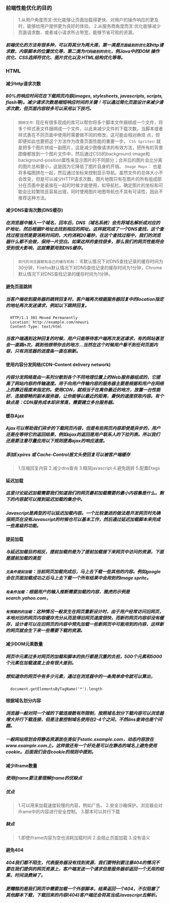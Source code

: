 ### 前端性能优化的目的

>1.从用户角度而言:优化能够让页面加载得更快、对用户的操作响应的更及时，能够给用户提供更为良好的体验。 
>2.从服务商角度而言:优化能够减少页面请求数、或者减小请求所占带宽，能够节省可观的资源。

##### 前端优化的方法有很多种，可以将其分为两大类，第一类是`页面级别的优化`如http请求数，内联脚本的位置优化等，第二类为`代码级别的优化`，例Java中的DOM 操作优化、CSS选择符优化、图片优化以及 HTML结构优化等等。

### HTML

#### 减少http请求次数

##### 80%的响应时间花在下载网页内容(images, stylesheets, javascripts, scripts, flash等)。减少请求次数是缩短响应时间的关键！可以通过简化页面设计来减少请求次数，但页面内容较多可以采用以下技巧。
>`捆绑文件`: 现在有很多现成的库可以帮你将多个脚本文件捆绑成一个文件，将多个样式表文件捆绑成一个文件，以此来减少文件的下载次数。当脚本或者样式表在不同页面中使用时需要做不同的修改，这可能会相对麻烦  点，但即便如此也要把这个方法作为改善页面性能的重要一步。
>`CSS Sprites`: 就是把多个图片拼成一副图片，这是减少图像请求的有效方法，把所有的背景图像都放到一个图片文件中，然后通过CSS的background-image和background-position属性来显示图片的不同部分；合并后的图片会比分离的图片总和要小，这是因为它降低了图片自身的开销。
>`Image Maps`： 也是将多幅图拼在一起，然后通过坐标来控制显示导航。虽然文件的总体大小不会改变，但是可以减少HTTP请求次数。图片地图只有在图片的所有组成部分在页面中是紧挨在一起的时候才能使用，如导航栏。确定图片的坐标和可能会比较繁琐且容易出错，同时使用图片地图导航也不具有可读性，因此不推荐这种方法。

#### 减少DNS查询次数(DNS缓存)

##### 在浏览器中输入一个域名，回车后，DNS（域名系统）会先将域名解析成对应的IP地址，然后根据IP地址去找到相应的网址。这样就完成了一个DNS查找，这个查找过程当然是要消耗时间的，大约消耗20毫秒，在这个查找过程中，我们的浏览器什么都不会做，保持一片空白。如果这样的查找很多，那么我们的网页性能将会受到很大影响，这就需要用到DNS缓存。 

>`现代的浏览器都有自己的缓存机制`： IE默认情况下对DNS查找记录的缓存时间为30分钟，Firefox默认情况下对DNS查找记录的缓存时间为1分钟，Chrome默认情况下对DNS查找记录的缓存时间为1分钟。

#### 避免页面跳转

##### 当客户端收到服务器的跳转回复时，客户端再次根据服务器回复中的location指定的地址再次发送请求，例如以下跳转回复。

      HTTP/1.1 301 Moved Permanently
      Location: http://example.com/newuri
      Content-Type: text/html

##### 当客户端遇到这种回复的时候，用户只能等待客户端再次发送请求，有的网站甚至会一直跳n次，跳到他想带你去的地方…当然在这个时候用户看不到任何页面内容，只有浏览器的进度条一直在刷新。

#### 使用内容分发网络(CDN–Content delivery network)

##### 内容分发网络是由一系列分散到各个不同地理位置上的Web服务器组成的，它提高了网站内容的传输速度。用于向用户传输内容的服务器主要是根据和用户在网络上的靠近程度来指定的。使用CDN，就相当于在离你最近的地方，放置一台性能好、连接顺畅的副本服务器，让你能够以最近的距离，最快的速度获取内容。有个缺点是：CDN服务成本却非常高，需要建立多台服务器。

#### 缓存Ajax

##### Ajax可以帮助我们异步的下载网页内容，但是有些网页内容即使是异步的，用户还是在等待它的返回结果，例如ajax的返回是用户联系人的下拉列表。所以我们还是要注意尽量应用以下规则提高ajax的响应速度。

##### 添加Expires 或 Cache-Control报文头使回复可以被客户端缓存

>1.压缩回复内容
>2.减少dns查询
>3.精简javascript
>4.避免跳转
>5.配置Etags

#### 延迟加载

##### 这里讨论延迟加载需要我们知道我们的网页最初加载需要的最小内容集是什么。剩下的内容就可以推到延迟加载的集合中。

##### Javascript是典型的可以延迟加载内容。一个比较激进的做法是开发网页时先确保网页在没有Javascript的时候也可以基本工作，然后通过延迟加载脚本来完成一些高级的功能。

#### 提前加载
##### 与延迟加载目的相反，提前加载的是为了提前加载接下来网页中访问的资源，下面是提前加载的类型

##### `无条件提前加载`：当前网页加载完成后，马上去下载一些其他的内容。例如google会在页面加载成功之后马上去下载一个所有结果中会用到的image sprite。

##### `有条件加载`：根据用户的输入推断需要加载的内容，雅虎的示例是search.yahoo.com，

##### `有预期的的加载`：这种情况一般发生在网页重新设计时，由于用户经常访问旧网页，本地对旧的网页内容缓存充分从而显得旧网页速度很快，而新的网页内容却没有缓存，设计者可以在旧网页的内容中预先加载一些新网页中可能用到的内容，这样新的网页就会生下来一些需要下载的资源。

#### 减少DOM元素数量

##### 网页中元素过多对网页的加载和脚本的执行都是沉重的负担，500个元素和5000个元素在加载速度上会有很大差别。

##### 想知道你的网页中有多少元素，通过在浏览器中的一条简单命令就可以算出，

      document.getElementsByTagName('*').length

#### 根据域名划分内容

##### 浏览器一般对同一个域的下载连接数有所限制，按照域名划分下载内容可以浏览器增大并行下载连接，但是注意控制域名使用在2-4个之间，不然dns查询也是个问题。

##### 一般网站规划会将静态资源放在类似于static.example.com，动态内容放在www.example.com上。这样做还有一个好处是可以在静态的域名上避免使用cookie。后面我们会在cookie的规则中提到。   

#### 减少iframe数量

##### 使用iframe要注意理解iframe的优缺点

##### 优点

>1.可以用来加载速度较慢的内容，例如广告。
>2.安全沙箱保护。浏览器会对iframe中的内容进行安全控制。
>3.脚本可以并行下载

##### 缺点

>1.即使iframe内容为空也消耗加载时间
>2.会阻止页面加载
>3.没有语义

#### 避免404

##### 404我们都不陌生，代表服务器没有找到资源，我们要特别要注意404的情况不要在我们提供的网页资源上，客户端发送一个请求但是服务器却返回一个无用的结果，时间浪费掉了。

##### 更糟糕的是我们网页中需要加载一个外部脚本，结果返回一个404，不仅阻塞了其他脚本下载，下载回来的内容(404)客户端还会将其当成Javascript去解析。